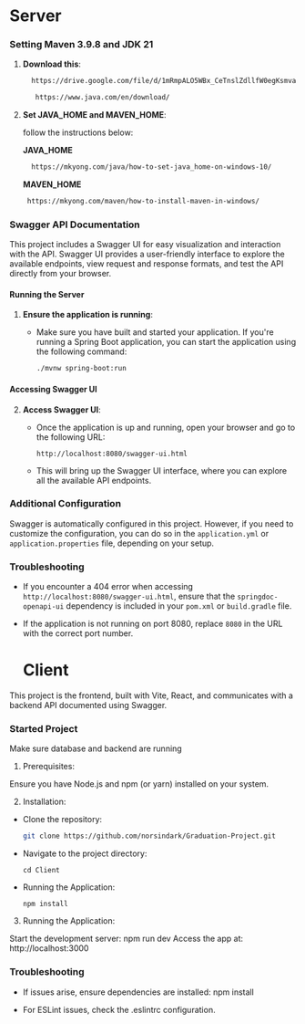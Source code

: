 # Server

### Setting Maven 3.9.8 and JDK 21
1. **Download this**:
   ```bash
     https://drive.google.com/file/d/1mRmpALO5WBx_CeTnslZdllfW0egKsmva/view?usp=drive_link
   ```

   ```bash
      https://www.java.com/en/download/
   ```
1. **Set JAVA_HOME and MAVEN_HOME**:
   
   follow the instructions below:

   **JAVA_HOME**
   
   ```bash
     https://mkyong.com/java/how-to-set-java_home-on-windows-10/
   ```
   
   **MAVEN_HOME**
   ```bash
    https://mkyong.com/maven/how-to-install-maven-in-windows/
   ```
### Swagger API Documentation

This project includes a Swagger UI for easy visualization and interaction with the API. Swagger UI provides a user-friendly interface to explore the available endpoints, view request and response formats, and test the API directly from your browser.

#### Running the Server

1. **Ensure the application is running**:
   - Make sure you have built and started your application. If you're running a Spring Boot application, you can start the application using the following command:

     ```bash
     ./mvnw spring-boot:run
     ```

#### Accessing Swagger UI

2. **Access Swagger UI**:
   - Once the application is up and running, open your browser and go to the following URL:

     ```
     http://localhost:8080/swagger-ui.html
     ```

   - This will bring up the Swagger UI interface, where you can explore all the available API endpoints.

### Additional Configuration

Swagger is automatically configured in this project. However, if you need to customize the configuration, you can do so in the `application.yml` or `application.properties` file, depending on your setup.

### Troubleshooting

- If you encounter a 404 error when accessing `http://localhost:8080/swagger-ui.html`, ensure that the `springdoc-openapi-ui` dependency is included in your `pom.xml` or `build.gradle` file.

- If the application is not running on port 8080, replace `8080` in the URL with the correct port number.

  

  # Client

This project is the frontend, built with Vite, React, and communicates with a backend API documented using Swagger.

### Started Project

Make sure database and backend are running

1. Prerequisites:

  Ensure you have Node.js and npm (or yarn) installed on your system.

2. Installation:

- Clone the repository:

     ```bash
     git clone https://github.com/norsindark/Graduation-Project.git
     ```
- Navigate to the project directory:

      cd Client

- Running the Application:

      npm install

3. Running the Application:

Start the development server: npm run dev
Access the app at: http://localhost:3000

### Troubleshooting

-   If issues arise, ensure dependencies are installed: npm install

-   For ESLint issues, check the .eslintrc configuration.

